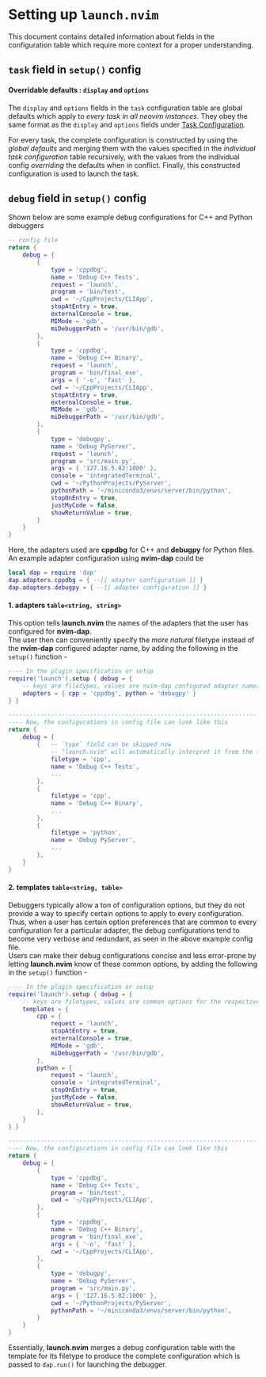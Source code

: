 # Setting up `launch.nvim`

This document contains detailed information about fields in the configuration table which require
more context for a proper understanding.

## `task` field in `setup()` config

#### Overridable defaults : `display` and `options`

The `display` and `options` fields in the `task` configuration table are global defaults which apply
to *every task in all neovim instances*. They obey the same format as the `display` and `options`
fields under [Task Configuration](https://github.com/dasupradyumna/launch.nvim#task-configuration).

For every task, the complete configuration is constructed by using the *global defaults* and merging
them with the values specified in the *individual task configuration* table recursively, with the
values from the individual config *overriding* the defaults when in conflict. Finally, this
constructed configuration is used to launch the task.

## `debug` field in `setup()` config

Shown below are some example debug configurations for C++ and Python debuggers

```lua
-- config file
return {
    debug = {
        {
            type = 'cppdbg',
            name = 'Debug C++ Tests',
            request = 'launch',
            program = 'bin/test',
            cwd = '~/CppProjects/CLIApp',
            stopAtEntry = true,
            externalConsole = true,
            MIMode = 'gdb',
            miDebuggerPath = '/usr/bin/gdb',
        },
        {
            type = 'cppdbg',
            name = 'Debug C++ Binary',
            request = 'launch',
            program = 'bin/final_exe',
            args = { '-o', 'fast' },
            cwd = '~/CppProjects/CLIApp',
            stopAtEntry = true,
            externalConsole = true,
            MIMode = 'gdb',
            miDebuggerPath = '/usr/bin/gdb',
        },
        {
            type = 'debugpy',
            name = 'Debug PyServer',
            request = 'launch',
            program = 'src/main.py',
            args = { '127.16.5.82:1000' },
            console = 'integratedTerminal',
            cwd = '~/PythonProjects/PyServer',
            pythonPath = '~/miniconda3/envs/server/bin/python',
            stopOnEntry = true,
            justMyCode = false,
            showReturnValue = true,
        }
    }
}
```

Here, the adapters used are **cppdbg** for C++ and **debugpy** for Python files.  
An example adapter configuration using **nvim-dap** could be

```lua
local dap = require 'dap'
dap.adapters.cppdbg = { --[[ adapter configuration ]] }
dap.adapters.debugpy = { --[[ adapter configuration ]] }
```

#### 1. **adapters** `table<string, string>`

This option tells **launch.nvim** the names of the adapters that the user has configured for
**nvim-dap**.  
The user then can conveniently specify the *more natural* filetype instead of the **nvim-dap**
configured adapter name, by adding the following in the `setup()` function -

```lua
---- In the plugin specification or setup 
require('launch').setup { debug = {
    -- keys are filetypes, values are nvim-dap configured adapter names
    adapters = { cpp = 'cppdbg', python = 'debugpy' }
} }

-----------------------------------------------------------------------------------------
---- Now, the configurations in config file can look like this
return {
    debug = {
        {   -- `type` field can be skipped now
            -- "launch.nvim" will automatically interpret it from the filetype
            filetype = 'cpp',
            name = 'Debug C++ Tests',
            ...
        },
        {
            filetype = 'cpp',
            name = 'Debug C++ Binary',
            ...
        },
        {
            filetype = 'python',
            name = 'Debug PyServer',
            ...
        },
    }
}
```

#### 2. **templates** `table<string, table>`

Debuggers typically allow a ton of configuration options, but they do not provide a way to specify
certain options to apply to every configuration. Thus, when a user has certain option preferences
that are common to every configuration for a particular adapter, the debug configurations tend to
become very verbose and redundant, as seen in the above example config file.  
Users can make their debug configurations concise and less error-prone by letting **launch.nvim**
know of these common options, by adding the following in the `setup()` function -

```lua
---- In the plugin specification or setup 
require('launch').setup { debug = {
    -- keys are filetypes, values are common options for the respective debug adapters
    templates = {
        cpp = {
            request = 'launch',
            stopAtEntry = true,
            externalConsole = true,
            MIMode = 'gdb',
            miDebuggerPath = '/usr/bin/gdb',
        },
        python = {
            request = 'launch',
            console = 'integratedTerminal',
            stopOnEntry = true,
            justMyCode = false,
            showReturnValue = true,
        },
    }
} }

-----------------------------------------------------------------------------------------
---- Now, the configurations in config file can look like this
return {
    debug = {
        {
            type = 'cppdbg',
            name = 'Debug C++ Tests',
            program = 'bin/test',
            cwd = '~/CppProjects/CLIApp',
        },
        {
            type = 'cppdbg',
            name = 'Debug C++ Binary',
            program = 'bin/final_exe',
            args = { '-o', 'fast' },
            cwd = '~/CppProjects/CLIApp',
        },
        {
            type = 'debugpy',
            name = 'Debug PyServer',
            program = 'src/main.py',
            args = { '127.16.5.82:1000' },
            cwd = '~/PythonProjects/PyServer',
            pythonPath = '~/miniconda3/envs/server/bin/python',
        }
    }
}
```

Essentially, **launch.nvim** merges a debug configuration table with the template for its filetype
to produce the complete configuration which is passed to `dap.run()` for launching the debugger.
